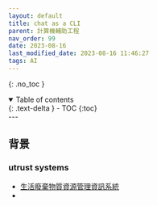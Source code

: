 ```yaml
---
layout: default
title: chat as a CLI
parent: 計算機輔助工程
nav_order: 99
date: 2023-08-16
last_modified_date: 2023-08-16 11:46:27
tags: AI
---
```


{: .no_toc }

<details open markdown="block">
  <summary>
    Table of contents
  </summary>
  {: .text-delta }
- TOC
{:toc}
</details>
---

## 背景


### utrust systems

- [生活廢棄物質資源管理資訊系統](https://www.utrust.com.tw/performance/platform/3739518353)
- 
